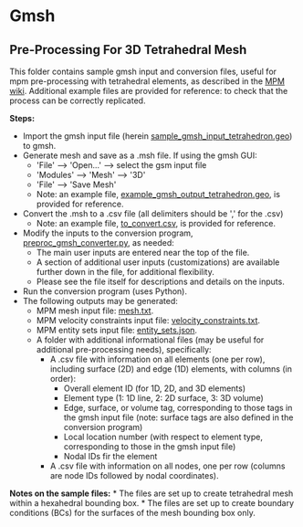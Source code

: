 # Gmsh
## Pre-Processing For 3D Tetrahedral Mesh
This folder contains sample gmsh input and conversion files, useful for
mpm pre-processing with tetrahedral elements, as described in the [MPM wiki](https://github.com/geomechanics/mpm/wiki/Gmsh).
Additional example files are provided for reference: to check that the process
can be correctly replicated.

**Steps:**
* Import the gmsh input file (herein [sample_gmsh_input_tetrahedron.geo](https://github.com/geomechanics/mpm-libraries/pre-and-post-processing/gmsh/sample_gmsh_input_tetrahedron.geo)) to gmsh.
* Generate mesh and save as a .msh file. If using the gmsh GUI:
    * 'File' --> 'Open...' --> select the gsm input file
    * 'Modules' --> 'Mesh' --> '3D'
    * 'File' --> 'Save Mesh'
    * Note: an example file, [example_gmsh_output_tetrahedron.geo](https://github.com/geomechanics/mpm-libraries/pre-and-post-processing/gmsh/example-files/example_gmsh_output_tetrahedron.msh), is provided for reference.
* Convert the .msh to a .csv file (all delimiters should be ',' for the .csv)
    * Note: an example file, [to_convert.csv](https://github.com/geomechanics/mpm-libraries/pre-and-post-processing/gmsh/example-files/to_convert.csv), is provided for reference.
* Modify the inputs to the conversion program, [preproc_gmsh_converter.py](https://github.com/geomechanics/mpm-libraries/pre-and-post-processing/gmsh/preproc_gmsh_converter.py), as needed:
    * The main user inputs are entered near the top of the file.
    * A section of additional user inputs (customizations) are available further
    down in the file, for additional flexibility.
    * Please see the file itself for descriptions and details on the inputs.
* Run the conversion program (uses Python).
* The following outputs may be generated:
    * MPM mesh input file: [mesh.txt](https://github.com/geomechanics/mpm-libraries/pre-and-post-processing/gmsh/example-files/mesh.txt).
    * MPM velocity constraints input file: [velocity_constraints.txt](https://github.com/geomechanics/mpm-libraries/pre-and-post-processing/gmsh/example-files/velocity_constraints.txt).
    * MPM entity sets input file: [entity_sets.json](https://github.com/geomechanics/mpm-libraries/pre-and-post-processing/gmsh/example-files/entity_sets.json).
    * A folder with additional informational files (may be useful for additional
    pre-processing needs), specifically:
        * A .csv file with information on all elements (one per row), including
        surface (2D) and edge (1D) elements, with columns (in order):
            * Overall element ID (for 1D, 2D, and 3D elements)
            * Element type (1: 1D line, 2: 2D surface, 3: 3D volume)
            * Edge, surface, or volume tag, corresponding to those tags in the
            gmsh input file (note: surface tags are also defined in the
            conversion program)
            * Local location number (with respect to element type, corresponding
            to those in the gmsh input file)
            * Nodal IDs fir the element
        * A .csv file with information on all nodes, one per row (columns are
        node IDs followed by nodal coordinates).

**Notes on the sample files:**
    * The files are set up to create tetrahedral mesh within a hexahedral
    bounding box.
    * The files are set up to create boundary conditions (BCs) for the surfaces
    of the mesh bounding box only.